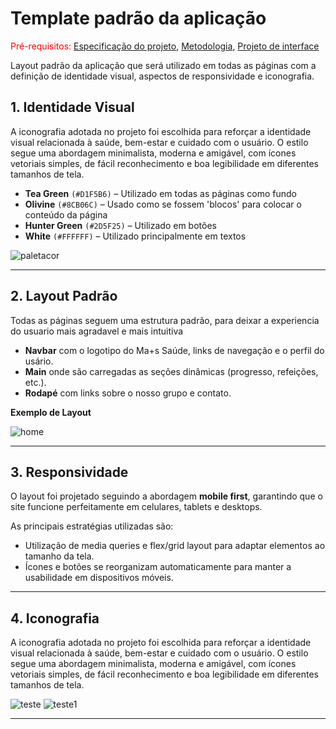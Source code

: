 # Template padrão da aplicação

<span style="color:red">Pré-requisitos: <a href="03-Product-design.md"> Especificação do projeto</a></span>, <a href="04-Metodologia.md"> Metodologia</a>, <a href="05-Projeto-interface.md"> Projeto de interface</a>

Layout padrão da aplicação que será utilizado em todas as páginas com a definição de identidade visual, aspectos de responsividade e iconografia.

## 1. **Identidade Visual**

A iconografia adotada no projeto foi escolhida para reforçar a identidade visual relacionada à saúde, bem-estar e cuidado com o usuário. O estilo segue uma abordagem minimalista, moderna e amigável, com ícones vetoriais simples, de fácil reconhecimento e boa legibilidade em diferentes tamanhos de tela.

- **Tea Green** `(#D1F5B6)` – Utilizado em todas as páginas como fundo
- **Olivine** `(#8CB06C)` – Usado como se fossem 'blocos' para colocar o conteúdo da página
- **Hunter Green** `(#2D5F25)` – Utilizado em botões
- **White** `(#FFFFFF)` – Utilizado principalmente em textos

![paletacor](https://github.com/user-attachments/assets/58a0cfa6-71c3-472e-98fa-5b85eab59bd1)

---

## 2. **Layout Padrão**

Todas as páginas seguem uma estrutura padrão, para deixar a experiencia do usuario mais agradavel e mais intuitiva

- **Navbar** com o logotipo do Ma+s Saúde, links de navegação e o perfil do usário.
- **Main** onde são carregadas as seções dinâmicas (progresso, refeições, etc.).
- **Rodapé** com links sobre o nosso grupo e contato.

**Exemplo de Layout**

![home](https://github.com/user-attachments/assets/a510b6de-1af2-4162-943a-1ab0a0a7de00)

---
## 3. **Responsividade**

O layout foi projetado seguindo a abordagem **mobile first**, garantindo que o site funcione perfeitamente em celulares, tablets e desktops.

As principais estratégias utilizadas são:

- Utilização de media queries e flex/grid layout para adaptar elementos ao tamanho da tela.
- Ícones e botões se reorganizam automaticamente para manter a usabilidade em dispositivos móveis.

---
## 4. **Iconografia**

A iconografia adotada no projeto foi escolhida para reforçar a identidade visual relacionada à saúde, bem-estar e cuidado com o usuário. O estilo segue uma abordagem minimalista, moderna e amigável, com ícones vetoriais simples, de fácil reconhecimento e boa legibilidade em diferentes tamanhos de tela.

![teste](https://github.com/user-attachments/assets/6e40eed4-5cde-48aa-9afd-343400673df4) ![teste1](https://github.com/user-attachments/assets/93068ea4-51f8-43c4-951d-649ef82375ea)

---
